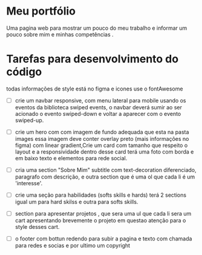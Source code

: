 # Meu portfólio 
Uma pagina web para mostrar um pouco do meu trabalho e informar um pouco sobre mim e minhas competências .

# Tarefas para desenvolvimento do código
todas informações de style está no figma e icones use o fontAwesome 

- [ ] crie um navbar responsive, com menu lateral para mobile usando os eventos da biblioteca swiped events, o navbar deverá sumir ao 
ser acionado o evento swiped-down e voltar a aparecer com o evento swiped-up.

- [ ] crie um hero com com imagem de fundo adequada que esta na pasta images essa imagem deve conter overlay preto (mais informações no figma) com linear gradient,Crie um card com tamanho que respeito o layout e a responsividade dentro desse card terá uma foto  com borda e em baixo texto e elementos para rede social.

- [ ] cria uma section "Sobre Mim" subtitle com text-decoration diferenciado, paragrafo com descrição, e outra section que é uma ol que cada li é um 'interesse'.

- [ ] crie uma seção para habilidades (softs skills e hards) terá 2 sections igual um para hard skilss e outra para softs skills.  

- [ ] section para apresentar projetos , que sera uma ul que cada li sera um cart apresentando brevemente o projeto em questao atenção para o style desses cart.

- [ ]  o footer com bottun redendo para subir a pagina e texto com chamada para redes e socias e por ultimo um copyright
